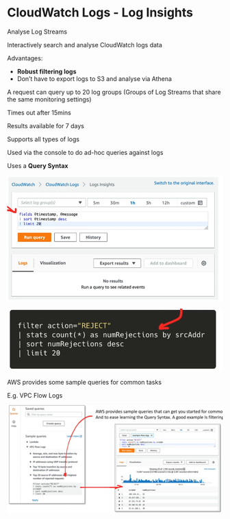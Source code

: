 # CloudWatch Logs - Log Insights

Analyse Log Streams

Interactively search and analyse CloudWatch logs data

Advantages:

- **Robust filtering logs**
- Don’t have to export logs to S3 and analyse via Athena

A request can query up to 20 log groups (Groups of Log Streams that share the same monitoring settings)

Times out after 15mins

Results available for 7 days

Supports all types of logs

Used via the console to do ad-hoc queries against logs

Uses a **Query Syntax**

![Untitled](CloudWatch%20Logs%20-%20Log%20Insights%20fc4b50a101f54e8fbd3ad88779fd5b5e/Untitled.png)

![Untitled](CloudWatch%20Logs%20-%20Log%20Insights%20fc4b50a101f54e8fbd3ad88779fd5b5e/Untitled%201.png)

AWS provides some sample queries for common tasks

E.g. VPC Flow Logs

![Untitled](CloudWatch%20Logs%20-%20Log%20Insights%20fc4b50a101f54e8fbd3ad88779fd5b5e/Untitled%202.png)